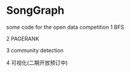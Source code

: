 # SongGraph
some code for the open data competition
1 BFS

2 PAGERANK

3 community detection

4 可视化(二期开放预订中)
